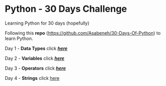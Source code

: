 # Python - 30 Days Challenge

Learning Python for 30 days (hopefully)

Following this **repo** (https://github.com/Asabeneh/30-Days-Of-Python) to learn Python.

Day 1 - **Data Types** click [***here***](https://github.com/codieg0/python/blob/main/Day_1_Data_Types/day_1_dataTypes.md)

Day 2 - **Variables** click [***here***](https://github.com/codieg0/python/blob/main/Day_2_Variables/day_2_Variables.md)

Day 3 - **Operators** click [***here***](https://github.com/codieg0/python/blob/main/Day_3_Operators/day_3_operators.md)

Day 4 - **Strings** click [here](https://github.com/codieg0/python/blob/main/Day_4_Strings/)